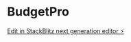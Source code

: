 # BudgetPro

[Edit in StackBlitz next generation editor ⚡️](https://stackblitz.com/~/github.com/MuokiMutua/BudgetPro)